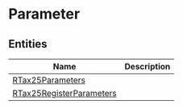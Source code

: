 
# Parameter


## Entities

|Name|Description|
|---|---|
|[RTax25Parameters](RTax25Parameters.cdm.json)||
|[RTax25RegisterParameters](RTax25RegisterParameters.cdm.json)||
